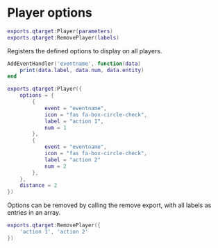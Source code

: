 # Player options
```lua
exports.qtarget:Player(parameters)
exports.qtarget:RemovePlayer(labels)
```
Registers the defined options to display on all players.

```lua
AddEventHandler('eventname', function(data)
	print(data.label, data.num, data.entity)
end

exports.qtarget:Player({
	options = {
		{
			event = "eventname",
			icon = "fas fa-box-circle-check",
			label = "action 1",
			num = 1
		},
		{
			event = "eventname",
			icon = "fas fa-box-circle-check",
			label = "action 2"
			num = 2
		},
	},
	distance = 2
})
```

Options can be removed by calling the remove export, with all labels as entries in an array.
```lua
exports.qtarget:RemovePlayer({
	'action 1', 'action 2'
})
```

